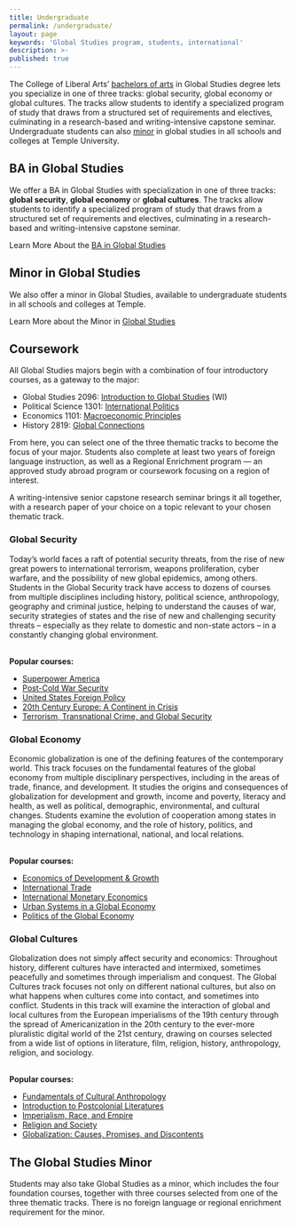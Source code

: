 ```yaml
---
title: Undergraduate
permalink: /undergraduate/
layout: page
keywords: 'Global Studies program, students, international'
description: >-
published: true
---
```

The College of Liberal Arts’ [bachelors of arts](#ba-in-global-studies) in Global Studies degree lets you specialize in one of three tracks: global security, global economy or global cultures. The tracks allow students to identify a specialized program of study that draws from a structured set of requirements and electives, culminating in a research-based and writing-intensive capstone seminar. Undergraduate students can also [minor](#minor-in-global-studies) in global studies in all schools and colleges at Temple University.

## BA in Global Studies
We offer a BA in Global Studies with specialization in one of three tracks: **global security**, **global economy** or **global cultures**. The tracks allow students to identify a specialized program of study that draws from a structured set of requirements and electives, culminating in a research-based and writing-intensive capstone seminar.

Learn More About the [BA in Global Studies](http://bulletin.temple.edu/undergraduate/liberal-arts/global-studies/ba-global-studies/) 

## Minor in Global Studies
We also offer a minor in Global Studies, available to undergraduate students in all schools and colleges at Temple.

Learn More about the Minor in [Global Studies](http://bulletin.temple.edu/undergraduate/liberal-arts/global-studies/minor-global-studies/)

## Coursework
All Global Studies majors begin with a combination of four introductory courses, as a gateway to the major:

- Global Studies 2096: [Introduction to Global Studies](http://bulletin.temple.edu/search/?search=GBST+2096 "Introduction to Global Studies") (WI)
- Political Science 1301: [International Politics](http://bulletin.temple.edu/search/?search=POLS+1301 "International Politics")
- Economics 1101: [Macroeconomic Principles](http://bulletin.temple.edu/search/?search=ECON+1101 "Macroeconomic Principles")
- History 2819: [Global Connections](http://bulletin.temple.edu/search/?search=HIST+2819 "Global Connections")

From here, you can select one of the three thematic tracks to become the focus of your major. Students also complete at least two years of foreign language instruction, as well as a Regional Enrichment program — an approved study abroad program or coursework focusing on a region of interest.

A writing-intensive senior capstone research seminar brings it all together, with a research paper of your choice on a topic relevant to your chosen thematic track.


<div class="row">
<div class="col m12 l8">
  <h3>Global Security</h3>
  <p>
    Today’s world faces a raft of potential security threats, from the rise of new great powers to international terrorism, weapons proliferation, cyber warfare, and the possibility of new global epidemics, among others. Students in the Global Security track have access to dozens of courses from multiple disciplines including history, political science, anthropology, geography and criminal justice, helping to understand the causes of war, security strategies of states and the rise of new and challenging security threats – especially as they relate to domestic and non-state actors – in a constantly changing global environment.
  </p>
</div>
<div class="col m12 l4"><br>
  <div class="course-box">
    <b>Popular courses:</b>
    <ul>
    <li><a href="http://bulletin.temple.edu/search/?search=HIST+3229" title="Superpower America">Superpower America</a></li>
    <li><a href="http://bulletin.temple.edu/search/?search=POLS+2311" title="Post-Cold War Security">Post-Cold War Security</a></li>
    <li><a href="http://bulletin.temple.edu/search/?search=POLS+2341" title="United States Foreign Policy">United States Foreign Policy</a></li>
    <li><a href="http://bulletin.temple.edu/search/?search=HIST+2304" title="20th Century Europe: A Continent in Crisis">20th Century Europe: A Continent in Crisis</a></li>
    <li><a href="http://bulletin.temple.edu/search/?search=CJ+3405" title="Terrorism, Transnational Crime, and Global Security">Terrorism, Transnational Crime, and Global Security</a></li>
    </ul>
    </div>
</div>
</div>

<div class="row">
<div class="col m12 l8">
  <h3>Global Economy</h3>
  <p>
    Economic globalization is one of the defining features of the contemporary world. This track focuses on the fundamental features of the global economy from multiple disciplinary perspectives, including in the areas of trade, finance, and development. It studies the origins and consequences of globalization for development and growth, income and poverty, literacy and health, as well as political, demographic, environmental, and cultural changes. Students examine the evolution of cooperation among states in managing the global economy, and the role of history, politics, and technology in shaping international, national, and local relations.
  </p>
</div>
<div class="col m12 l4"><br>
  <div class="course-box">
  <b>Popular courses:</b>
  <ul>
    <li><a href="http://bulletin.temple.edu/search/?search=ECON+3547+" title="Economics of Development &amp; Growth">Economics of Development &amp; Growth</a></li>
    <li><a href="http://bulletin.temple.edu/search/?search=ECON+3563" title="International Trade">International Trade</a></li>
    <li><a href="http://bulletin.temple.edu/search/?search=ECON+3564" title="International Monetary Economics">International Monetary Economics</a></li>
    <li><a href="http://bulletin.temple.edu/search/?search=GUS+2032" title="Urban Systems in a Global Economy">Urban Systems in a Global Economy</a></li>
    <li><a href="http://bulletin.temple.edu/search/?search=POLS+2321" title="Politics of the Global Economy">Politics of the Global Economy</a>
  </li>
  </ul>
  </div>
</div>
</div>


<div class="row">
<div class="col m12 l8">
  <h3>Global Cultures</h3>
  <p>
    Globalization does not simply affect security and economics: Throughout history, different cultures have interacted and intermixed, sometimes peacefully and sometimes through imperialism and conquest. The Global Cultures track focuses not only on different national cultures, but also on what happens when cultures come into contact, and sometimes into conflict. Students in this track will examine the interaction of global and local cultures from the European imperialisms of the 19th century through the spread of Americanization in the 20th century to the ever-more pluralistic digital world of the 21st century, drawing on courses selected from a wide list of options in literature, film, religion, history, anthropology, religion, and sociology.
  </p>
</div>
<div class="col m12 l4"><br>
  <div class="course-box">
  <b>Popular courses:</b>
  <ul>
    <li><a href="http://bulletin.temple.edu/search/?search=ANTH+2396" title="Fundamentals of Cultural Anthropology">Fundamentals of Cultural Anthropology</a></li>
    <li><a href="http://bulletin.temple.edu/search/?search=ENG+2601" title="Introduction to Postcolonial Literatures">Introduction to Postcolonial Literatures</a></li>
    <li><a href="http://bulletin.temple.edu/search/?search=HIST+2702" title="Imperialism, Race, and Empire">Imperialism, Race, and Empire</a></li>
    <li><a href="http://bulletin.temple.edu/search/?search=REL+1001" title="Religion and Society">Religion and Society</a></li>
    <li><a href="http://bulletin.temple.edu/search/?search=SOC+3219" title="Globalization: Causes, Promises, and Discontents">Globalization: Causes, Promises, and Discontents</a></li>
  </ul>
  </div>
</div>
</div>


## The Global Studies Minor

Students may also take Global Studies as a minor, which includes the four foundation courses, together with three courses selected from one of the three thematic tracks. There is no foreign language or regional enrichment requirement for the minor.

